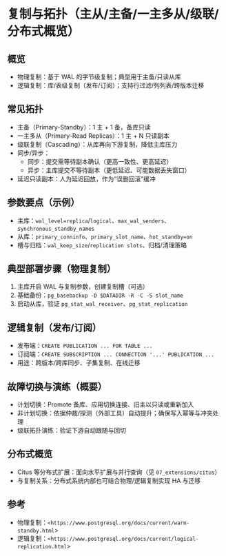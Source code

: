 ﻿# 复制与拓扑（主从/主备/一主多从/级联/分布式概览）

## 概览

- 物理复制：基于 WAL 的字节级复制；典型用于主备/只读从库
- 逻辑复制：库/表级复制（发布/订阅）；支持行过滤/列列表/跨版本迁移

## 常见拓扑

- 主备（Primary-Standby）：1 主 + 1 备，备库只读
- 一主多从（Primary-Read Replicas）：1 主 + N 只读副本
- 级联复制（Cascading）：从库再向下游复制，降低主库压力
- 同步/异步：
  - 同步：提交需等待副本确认（更高一致性、更高延迟）
  - 异步：主库提交不等待副本（更低延迟、可能数据丢失窗口）
- 延迟只读副本：人为延迟回放，作为“误删回滚”缓冲

## 参数要点（示例）

- 主库：`wal_level=replica`/`logical`、`max_wal_senders`、`synchronous_standby_names`
- 从库：`primary_conninfo`、`primary_slot_name`、`hot_standby=on`
- 槽与归档：`wal_keep_size`/`replication slots`、归档/清理策略

## 典型部署步骤（物理复制）

1) 主库开启 WAL 与复制参数，创建复制槽（可选）
2) 基础备份：`pg_basebackup -D $DATADIR -R -C -S slot_name`
3) 启动从库，验证 `pg_stat_wal_receiver`、`pg_stat_replication`

## 逻辑复制（发布/订阅）

- 发布端：`CREATE PUBLICATION ... FOR TABLE ...`
- 订阅端：`CREATE SUBSCRIPTION ... CONNECTION '...' PUBLICATION ...`
- 用途：跨版本/跨库同步、子集复制、在线迁移

## 故障切换与演练（概要）

- 计划切换：Promote 备库、应用切换连接、旧主以只读或重新加入
- 非计划切换：依据仲裁/探测（外部工具）自动提升；确保写入幂等与冲突处理
- 级联拓扑演练：验证下游自动跟随与回切

## 分布式概览

- Citus 等分布式扩展：面向水平扩展与并行查询（见 `07_extensions/citus`）
- 与复制关系：分布式系统内部也可结合物理/逻辑复制实现 HA 与迁移

## 参考

- 物理复制：`<https://www.postgresql.org/docs/current/warm-standby.html`>
- 逻辑复制：`<https://www.postgresql.org/docs/current/logical-replication.html`>
